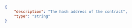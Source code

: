 ```json copy 
{
    "description": "The hash address of the contract",
    "type": "string"
} 
``` 
